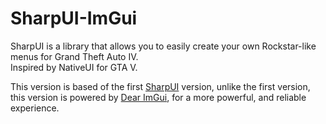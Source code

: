 # SharpUI-ImGui
SharpUI is a library that allows you to easily create your own Rockstar-like menus for Grand Theft Auto IV.  
Inspired by NativeUI for GTA V.  

This version is based of the first [SharpUI](https://github.com/ClonkAndre/SharpUI) version, unlike the first version, this version is powered by [Dear ImGui](https://github.com/ocornut/imgui), for a more powerful, and reliable experience.
